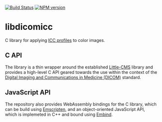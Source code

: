 [![Build Status](https://github.com/hackermd/libdicomicc/actions/workflows/run_unit_tests.yml/badge.svg)](https://github.com/hackermd/libdicomicc/actions)
[![NPM version](https://badge.fury.io/js/dicomicc.svg)](http://badge.fury.io/js/dicomicc)

# libdicomicc

C library for applying [ICC profiles](https://www.color.org/icc_specs2.xalter) to color images.

## C API

The library is a thin wrapper around the established [Little-CMS](https://github.com/mm2/Little-CMS) library and provides a high-level C API geared towards the use within the context of the [Digital Imaging and Communications in Medicine (DICOM)](https://www.dicomstandard.org/) standard.

## JavaScript API

The repository also provides WebAssembly bindings for the C library, which can be build using [Emscripten](https://emscripten.org/), and an object-oriented JavaScript API, which is implemeted in C++ and bound using [Embind](https://emscripten.org/docs/porting/connecting_cpp_and_javascript/embind.html).
